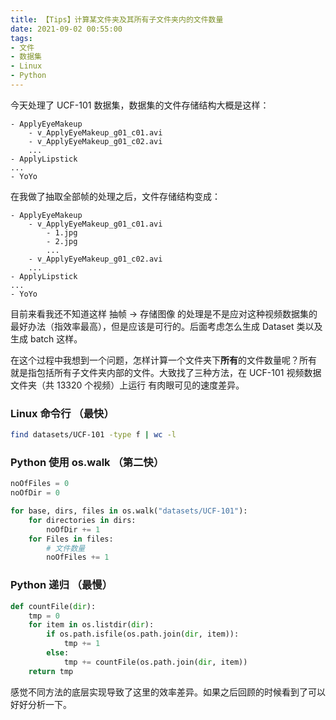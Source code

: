 ```yaml
---
title: 【Tips】计算某文件夹及其所有子文件夹内的文件数量
date: 2021-09-02 00:55:00
tags: 
- 文件
- 数据集
- Linux
- Python
---
```


今天处理了 UCF-101 数据集，数据集的文件存储结构大概是这样：

```
- ApplyEyeMakeup
    - v_ApplyEyeMakeup_g01_c01.avi
    - v_ApplyEyeMakeup_g01_c02.avi
    ...
- ApplyLipstick
...
- YoYo
```

在我做了抽取全部帧的处理之后，文件存储结构变成：

```
- ApplyEyeMakeup
    - v_ApplyEyeMakeup_g01_c01.avi
        - 1.jpg
        - 2.jpg
        ...
    - v_ApplyEyeMakeup_g01_c02.avi
    ...
- ApplyLipstick
...
- YoYo
```

目前来看我还不知道这样 抽帧 -> 存储图像 的处理是不是应对这种视频数据集的最好办法（指效率最高），但是应该是可行的。后面考虑怎么生成 Dataset 类以及生成 batch 这样。

在这个过程中我想到一个问题，怎样计算一个文件夹下**所有**的文件数量呢？所有 就是指包括所有子文件夹内部的文件。大致找了三种方法，在 UCF-101 视频数据文件夹（共 13320 个视频）上运行
有肉眼可见的速度差异。

### Linux 命令行 （最快）

```bash
find datasets/UCF-101 -type f | wc -l
```

### Python 使用 os.walk （第二快）

```python
noOfFiles = 0
noOfDir = 0

for base, dirs, files in os.walk("datasets/UCF-101"):
    for directories in dirs:
        noOfDir += 1
    for Files in files:
        # 文件数量
        noOfFiles += 1
```

### Python 递归 （最慢）

```python
def countFile(dir):
    tmp = 0
    for item in os.listdir(dir):
        if os.path.isfile(os.path.join(dir, item)):
            tmp += 1
        else:
            tmp += countFile(os.path.join(dir, item))
    return tmp
```

感觉不同方法的底层实现导致了这里的效率差异。如果之后回顾的时候看到了可以好好分析一下。